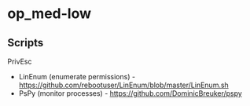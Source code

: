 # op_med-low

## Scripts
PrivEsc

* LinEnum (enumerate permissions) - https://github.com/rebootuser/LinEnum/blob/master/LinEnum.sh
* PsPy (monitor processes) - https://github.com/DominicBreuker/pspy
